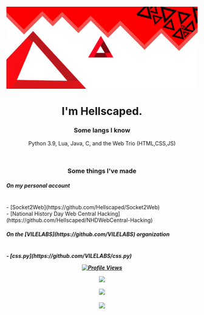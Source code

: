 ![Header](./banner-head.png)

<h1 align="center">I'm Hellscaped.</h1>
<h3 align="center">Some langs I know</h3>
<p align="center">Python 3.9, Lua, Java, C, and the Web Trio (HTML,CSS,JS) </p>
<br>
<h3 align="center">Some things I've made</h3>
<h5>On my personal account</h5><br>
- [Socket2Web](https://github.com/Hellscaped/Socket2Web)<br>
- [National History Day Web Central Hacking](https://github.com/Hellscaped/NHDWebCentral-Hacking)<br>
<h5>On the [VILELABS](https://github.com/VILELABS) organization<h5><br>
- [css.py](https://github.com/VILELABS/css.py)
<a href="https://github.com/Hellscaped">
  <p align="center">
    <img src="https://komarev.com/ghpvc/?username=Hellscaped" alt="Profile Views">
  </p>
</a>

<p align="center">
  <img src="https://github-readme-stats.vercel.app/api/?username=Hellscaped&title_color=4F8CC9&text_color=9f9f9f&show_icons=true&bg_color=00000000&hide_border=true&icon_color=4F8CC9&hide_title=true&count_private=true" />
</p>

<p align="center">
  <img src="https://lanyard.cnrad.dev/api/1068329310282322051" />
  <br />
  <br />
  <img src="https://github-profile-trophy.vercel.app/?username=Hellscaped&theme=nord&margin-w=15&margin-h=1&column=6" />
</p>
